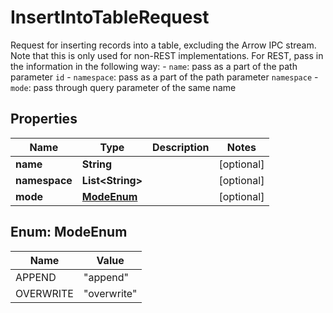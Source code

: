

# InsertIntoTableRequest

Request for inserting records into a table, excluding the Arrow IPC stream. Note that this is only used for non-REST implementations. For REST, pass in the information in the following way: - `name`: pass as a part of the path parameter `id` - `namespace`: pass as a part of the path parameter `namespace` - `mode`: pass through query parameter of the same name 

## Properties

| Name | Type | Description | Notes |
|------------ | ------------- | ------------- | -------------|
|**name** | **String** |  |  [optional] |
|**namespace** | **List&lt;String&gt;** |  |  [optional] |
|**mode** | [**ModeEnum**](#ModeEnum) |  |  [optional] |



## Enum: ModeEnum

| Name | Value |
|---- | -----|
| APPEND | &quot;append&quot; |
| OVERWRITE | &quot;overwrite&quot; |



